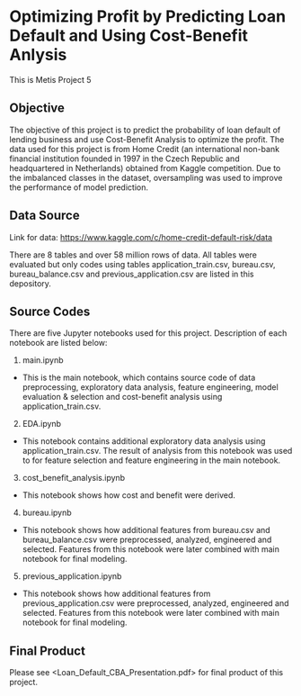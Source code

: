 # Optimizing Profit by Predicting Loan Default and Using Cost-Benefit Anlysis
This is Metis Project 5

## Objective
The objective of this project is to predict the probability of loan default of lending business and use Cost-Benefit Analysis to optimize the profit. The data used for this project is from Home Credit (an international non-bank financial institution founded in 1997 in the Czech Republic and headquartered in Netherlands) obtained from Kaggle competition. Due to the imbalanced classes in the dataset, oversampling was used to improve the performance of model prediction.

## Data Source
Link for data: https://www.kaggle.com/c/home-credit-default-risk/data

There are 8 tables and over 58 million rows of data. All tables were evaluated but only codes using tables application_train.csv, bureau.csv, bureau_balance.csv and previous_application.csv
are listed in this depository. 

## Source Codes
There are five Jupyter notebooks used for this project. Description of each notebook are listed below:

1.	main.ipynb
*	This is the main notebook, which contains source code of data preprocessing, exploratory data analysis, feature engineering, model evaluation & selection and cost-benefit analysis using application_train.csv.
2.	EDA.ipynb
*	This notebook contains additional exploratory data analysis using application_train.csv. The result of analysis from this notebook was used to for feature selection and feature engineering in the main notebook.
3.	cost_benefit_analysis.ipynb
*	This notebook shows how cost and benefit were derived.
4.	bureau.ipynb
*	This notebook shows how additional features from bureau.csv and bureau_balance.csv were preprocessed, analyzed, engineered and selected. Features from this notebook were later combined with main notebook for final modeling.
5.	previous_application.ipynb
*	This notebook shows how additional features from previous_application.csv were preprocessed, analyzed, engineered and selected. Features from this notebook were later combined with main notebook for final modeling.

## Final Product
Please see <Loan_Default_CBA_Presentation.pdf> for final product of this project.
